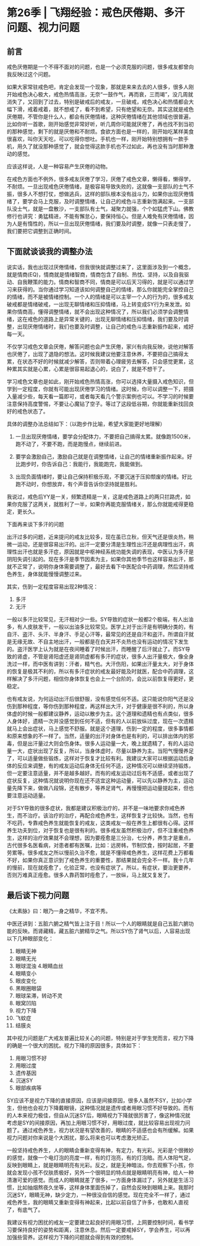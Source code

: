 # 第26季 | 飞翔经验：戒色厌倦期、多汗问题、视力问题
## 前言

戒色厌倦期是一个不得不面对的问题，也是一个必须克服的问题，很多戒友都曾向我反映过这个问题。

如果大家常驻戒色吧，肯定会发现一个现象，那就是来来去去的人很多，很多人刚开始戒色决心极大，戒色热情高涨，无奈“一鼓作气，再而衰，三而竭”，没几周就消失了，又回到了过去，特别是破戒后的戒友，一旦破戒，戒色决心和热情都会大幅下滑，戒着戒着，就不想戒了，看不到希望，只有绝望和无奈。其实这就是戒色厌倦期，不管你是什么人，都会有厌倦情绪，这种厌倦情绪在其他领域也很普遍，比如你听一首歌，刚开始感觉非常好听，听几周你可能就厌倦了，再也找不到当初的那种感觉，剩下的就是厌倦和不耐烦。食欲方面也是一样的，刚开始吃某样美食很喜欢，叫你天天吃，可以吃得你想吐。手机也一样，刚开始特别想拥有一款手机，用久了就没那种感觉了，就会觉得这款手机也不过如此，再也没有当时那种激动的感觉。

应该这样说，人是一种容易产生厌倦的动物。

在戒色方面也不例外，很多戒友厌倦了学习，厌倦了戒色文章，懒得看，懒得学，不耐烦。一旦出现戒色厌倦情绪，是极容易导致失败的，这就像一支部队的士气不振，很多人不想打仗，想做逃兵，这样的部队根本没有战斗力，如果你出现厌倦情绪了，要学会马上克服，及时调整情绪，让自己的戒色斗志重新饱满起来。一支部队没士气，就是一盘散沙，一支部队有士气，凝聚力就强，个个如猛虎下山。佛教修行也讲究：勇猛精进，不能有懈怠心，要保持恒心。但是人难免有厌倦情绪，因为人是有惰性的，所以一旦出现厌倦情绪，我们要及时调整，就像一只表走慢了，我们要把它调整到正确时间。

## 下面就谈谈我的调整办法

说实话，我也出现过厌倦情绪，但我很快就调整过来了，这里面涉及到一个概念，就是情商(EQ)，情商就是情绪智商，情商包含了自制、热忱、坚持，以及自我驱动、自我鞭策的能力。情商和智商不同，情商是可以后天习得的，就是可以通过学习来获得的。当你通过学习知道该如何调整自己的情绪，那么你就能完全掌控自己的情绪，而不是被情绪控制。一个人的情绪是可以主宰一个人的行为的，很多戒友破戒都是情绪破戒，一出现无聊情绪和压抑情绪，马上转变成SY行为来发泄。如果你情商高，懂得调整情绪，就不会出现这种情况了，所以我们必须学会调整情绪，这在戒色的道路上是异常关键的，出现无聊情绪和压抑情绪，我们要及时调整，出现厌倦情绪时，我们也要及时调整，让自己的戒色斗志重新振作起来，戒好每一天。

不仅学习戒色文章会厌倦，解答问题也会产生厌倦，家兴有向我反映，说他对解答也厌倦了，出现了退隐的想法。这时候我建议他要注意休养，不要把自己搞得太累，在状态不好的时候就减少解答，否则带着心理疲劳去解答，只会感觉更累，这种累其实就是心累，心累是很容易起退心的，说白了，就是不想干了。

学习戒色文章也是如此，刚开始戒色热情高涨，你可以选择大量摄入戒色知识，但学到一定程度，你就有可能出现厌倦学习的情绪。这时候，你可以调整一下，把摄入量减少些，每天看一篇即可，或者每天看几个警示案例也可以。不学习的时候要注意保持高度警惕，不要让心魔钻了空子。等过了这段低谷期，你就能重新找回良好的戒色状态了。

具体的调整办法总结如下：（以跑步作比喻，希望大家能更好地理解）

1. 一旦出现厌倦情绪，要学会分配体力，不要把自己搞得太累。就像跑1500米，跑不动了，不要不跑，而是跑慢点，继续前进。

2. 要学会激励自己，激励自己就是在调整情绪，让自己的情绪重新振作起来。好比跑步时，你告诉自己：我能行，我能跑完，我能做到。

3. 出现负面情绪时，要让自己保持积极乐观，不要沉迷于压抑颓废的情绪。好比跑不动时，你想放弃，有个声音告诉你坚持就是胜利。

我说过，戒色后YY是一关，频繁遗精是一关，这是戒色道路上的两只拦路虎，如果你克服了这两关，就胜利了一半，如果你再能克服情绪关，那么你就能戒得更稳定，更长久。

下面再来谈下多汗的问题

出汗过多的问题，近来提问的戒友比较多，现在虽已立秋，但天气还是很炎热，稍微一运动，还是很容易出汗的。出汗一定要分清是生理性出汗还是病理性出汗，病理性出汗也就是多汗症，原因就是中枢神经系统功能失调的表现，中医认为多汗是阴阳失调引起的。现在多汗是季节因素为主，如果你其他季节也这样容易出汗，那就不正常了，说明你身体需要调整了，最好去看下中医配合中药调理，然后坚持戒色养生，身体就能慢慢调整过来。

其实，伤到一定程度容易出现2种情况：

1. 多汗
2. 无汗

一般以多汗比较常见，无汗相对少一些。SY导致的症状一般都2个极端，有人出油多，有人皮肤发干，一般以出油多比较常见。医学上对于出汗是有明确分类的，有自汗、盗汗、头汗、半身汗、手足心汗等，最常见的还是自汗和盗汗。所谓自汗就是无缘无故、不自主地出汗，一般都是在白天并不炎热也没有运动的情况下发生的。盗汗医学上认为就是在夜间睡着了时候出汗，而睡醒了后汗就止了。而SY导致的肾虚，不管是肾阳虚还是肾阴虚都有多汗的症状，很多人出汗量极大，像全身洗过一样，而中医有讲到：汗者，精气也。大汗伤阳，如果出汗量太大，对于身体的恢复是极其不利的，所以有多汗症状的戒友最好能及时就医，配合中药调理，这样解决了多汗问题，相信你身体恢复也会上一个台阶的，会比以前恢复得更好，更稳定。

也有戒友说，为何运动出汗后很舒服，没有感觉任何不适。这只能说你阳气还是没伤到那种程度，等你伤到那种程度，再这样出大汗，对于健康是很不利的，所以身体虚的时候一般都建议静养，运动以散步为主。这个道理和遗精也有点类似，很多人身体好，遗精一次并没感觉到任何不适，但有的人以前放纵过度，现在一次遗精就马上会出症状，马上感觉不舒服。就是这个道理，伤到一定的程度，很多事情都和原来想象的不一样了。当然，适量的出汗对身体也是有利的，可以排出体内的邪毒，但是出汗量过大则会伤身体。很多人运动量一大，晚上就遗精了，有的人运动量一大，症状出现了反复，所以，当身体虚时，尽量以静养为主。当阳气慢慢养足了，可以适量做些锻炼，这样对于恢复才比较有利。我建议大家可以根据运动后身体的反应来调整，有的戒友运动后身体无任何不适，这种情况可以继续坚持锻炼，但一定要注意适量，并不是越多越好。而有的戒友运动过后有不适感，或者出现了症状反复，这种情况就说明你现在还不适宜这种运动量，可以先以静养为主，运动量先降下来，做做八段锦，还有散步，等养足肾气，再慢慢把运动量提起来，但也要注意运动适量。

对于SY导致的很多症状，我都是建议积极治疗的，并不是一味地要求你戒色养生，而不治疗。该治疗的治疗，再配合戒色养生，这样恢复才比较快。当然，也有不吃药，专靠戒色养生就能恢复的戒友，这类戒友一般在养生上都很有心得。这样养生功夫到位，对于恢复也是很有利的。很多戒友虽然积极治疗，但不注重戒色养生，这样的治疗效果就不会理想，因为要痊愈是三分治，七分养，养生才是重点，古代很多名医看病，对患者都有医嘱，比如：远房帏，节制饮食，按时起居，不要劳累等。很多戒友之所以慢前久治不愈，就是不懂得戒色养生，这样花费上万都看不好，如果你真正意识到了戒色养生的重要性，那结果就会完全不一样。我十几年的慢前，现在就痊愈了，化验正常，也没有症状了。所以，有症状，要治更要养，否则万难真正痊愈。很多人靠药暂时痊愈了，一放纵，马上就又复发了。

 
## 最后谈下视力问题

《太素脉》曰：眼乃一身之精华，不宜不秀。

中医还讲到：五脏六腑之精气皆上注于目！所以一个人的眼睛就是自己五脏六腑功能的反映。而肾藏精，藏五脏六腑精华之气。所以SY伤了肾气以后，人容易出现以下几种眼部变化：

1. 眼睛无神
2. 眼睛无光
3. 眼球混浊
4.眼睛血丝
5. 眼睛变小
6. 眼皮变化
7. 黑眼圈眼袋
8. 眼球呆滞，转动不灵
9. 眼窝凹陷
10. 视力下降
11. 飞蚊症
12. 结膜炎

其中视力问题是广大戒友普遍比较关心的问题，特别是对于学生党而言，视力下降的确是一个很大的困扰。视力下降的原因很多，具体如下：

1. 用眼习惯不好
2. 用眼过度
3. 遗传基因
4. 沉迷SY
5. 眼部疾病等

SY应该不是视力下降的直接原因，应该是间接原因，很多人虽然不SY，比如小学生，但他也会视力下降戴眼镜，这种情况就是遗传或者用眼习惯不好导致的。而有的人本来视力极佳，但自从沉迷SY后，眼睛视力下降就很厉害了，像这种情况就考虑是SY的间接原因，再加上用眼习惯不好，用眼过度，就比较容易出现视力问题了。通过戒色养生，视力状况是有望改善的，眼睛的不适感也会有所缓解。如果视力问题对你来说是个大困扰，那么将来也可以考虑激光矫正。

一般坚持戒色养生，人的眼睛会重新变得有神，有定力，有光彩。光彩是个很微妙的感觉，就像一个电灯泡的亮度一样，有的灯泡亮，有的灯泡暗。而人体阳气足，反映到眼睛上，就是眼睛明亮有光彩。反之，就是无神暗淡。你去观察下小孩，你就会发现小孩不仅肤质极好，另外一个很明显的特点就是眼睛明亮有神，给人一种清澈可爱的感觉。而成人的眼睛就差了很多，一方面身体漏过了，另外就是生活习惯，比如抽烟熬夜久坐等，这样身体里面伤掉了，自然会反映到眼睛上来。我那时沉迷SY，眼睛无神，缺少定力，一种很没自信的感觉。现在完全不一样了，通过戒色养生，我的眼睛又重新变得有神起来，比起以前自信了许多，也敢和人直视了，有底气了。

我建议有视力困扰的戒友一定要建立起良好的用眼习惯，上网要控制时间，看书学习要保持良好的姿势和距离，注意休息。然后一定要戒掉SY，学会养生，可以再加强些营养。这样视力下降的问题就会得到有效的控制。